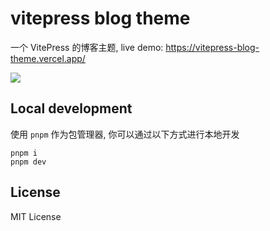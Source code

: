 # vitepress blog theme

一个 VitePress 的博客主题, live demo: https://vitepress-blog-theme.vercel.app/

<a href="https://vitepress-blog-theme.vercel.app/content/posts/Hello.html"><img src="https://user-images.githubusercontent.com/65269574/227759806-0ac36549-9ada-426b-8c67-50c0ae04b3d9.png"></a>

## Local development

使用 `pnpm` 作为包管理器, 你可以通过以下方式进行本地开发

```shell
pnpm i
pnpm dev
```

## License

MIT License
